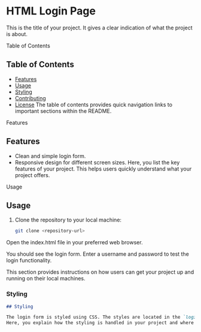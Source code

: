 # HTML Login Page
This is the title of your project. It gives a clear indication of what the project is about.

Table of Contents

## Table of Contents

- [Features](#features)
- [Usage](#usage)
- [Styling](#styling)
- [Contributing](#contributing)
- [License](#license)
The table of contents provides quick navigation links to important sections within the README.

Features


## Features

- Clean and simple login form.
- Responsive design for different screen sizes.
Here, you list the key features of your project. This helps users quickly understand what your project offers.

Usage

## Usage

1. Clone the repository to your local machine:

   ```bash
   git clone <repository-url>
Open the index.html file in your preferred web browser.

You should see the login form. Enter a username and password to test the login functionality.


This section provides instructions on how users can get your project up and running on their local machines.

### Styling
```markdown
## Styling

The login form is styled using CSS. The styles are located in the `logincss.css` file. Feel free to customize the styles to match your project's design.
Here, you explain how the styling is handled in your project and where users can find and modify the styles if needed.